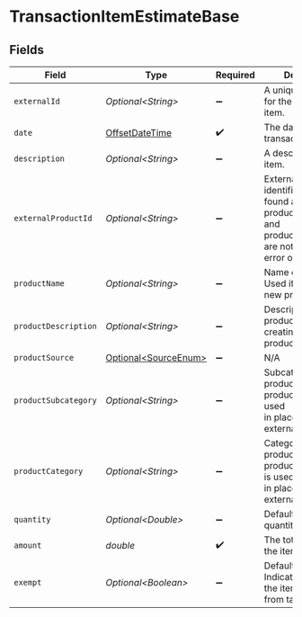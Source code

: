 # TransactionItemEstimateBase


## Fields

| Field                                                                                                                             | Type                                                                                                                              | Required                                                                                                                          | Description                                                                                                                       |
| --------------------------------------------------------------------------------------------------------------------------------- | --------------------------------------------------------------------------------------------------------------------------------- | --------------------------------------------------------------------------------------------------------------------------------- | --------------------------------------------------------------------------------------------------------------------------------- |
| `externalId`                                                                                                                      | *Optional\<String>*                                                                                                               | :heavy_minus_sign:                                                                                                                | A unique identifier for the transaction item.                                                                                     |
| `date`                                                                                                                            | [OffsetDateTime](https://docs.oracle.com/javase/8/docs/api/java/time/OffsetDateTime.html)                                         | :heavy_check_mark:                                                                                                                | The date of the transaction item.                                                                                                 |
| `description`                                                                                                                     | *Optional\<String>*                                                                                                               | :heavy_minus_sign:                                                                                                                | A description of the item.                                                                                                        |
| `externalProductId`                                                                                                               | *Optional\<String>*                                                                                                               | :heavy_minus_sign:                                                                                                                | External product identifier. If not found and product_subcategory<br/>        and product_category are not provided, an error occurs. |
| `productName`                                                                                                                     | *Optional\<String>*                                                                                                               | :heavy_minus_sign:                                                                                                                | Name of the product. Used if creating a new product.                                                                              |
| `productDescription`                                                                                                              | *Optional\<String>*                                                                                                               | :heavy_minus_sign:                                                                                                                | Description of the product. Used if creating a new product.                                                                       |
| `productSource`                                                                                                                   | [Optional\<SourceEnum>](../../models/components/SourceEnum.md)                                                                    | :heavy_minus_sign:                                                                                                                | N/A                                                                                                                               |
| `productSubcategory`                                                                                                              | *Optional\<String>*                                                                                                               | :heavy_minus_sign:                                                                                                                | Subcategory of the product. Required if product_category is used<br/>        in place of external_product_id.                     |
| `productCategory`                                                                                                                 | *Optional\<String>*                                                                                                               | :heavy_minus_sign:                                                                                                                | Category of the product. Required if product_subcategory is used<br/>        in place of external_product_id.                     |
| `quantity`                                                                                                                        | *Optional\<Double>*                                                                                                               | :heavy_minus_sign:                                                                                                                | Defaults to 1.0. The quantity of the item.                                                                                        |
| `amount`                                                                                                                          | *double*                                                                                                                          | :heavy_check_mark:                                                                                                                | The total amount of the item.                                                                                                     |
| `exempt`                                                                                                                          | *Optional\<Boolean>*                                                                                                              | :heavy_minus_sign:                                                                                                                | Defaults to false. Indicates whether the item is exempt from tax.                                                                 |